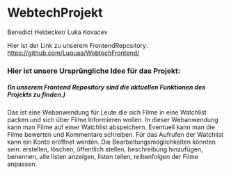 # WebtechProjekt
Benedict Heidecker/ Luka Kovacev

Hier ist der Link zu unserem FrontendRepository: https://github.com/Luquaa/WebtechFrontend/
### Hier ist unsere Ursprüngliche Idee für das Projekt:
##### _(In unserem Frontend Repository sind die aktuellen Funktionen des Projekts zu finden.)_
 Das ist eine Webanwendung für Leute die sich Filme in eine Watchlist packen und
 sich über Filme Informieren wollen. In dieser Webanwendung kann man Filme auf einer Watchlist abspeichern.
 Eventuell kann man die Filme bewerten und Kommentare schreiben. Für das Aufrufen der Watchlist kann ein Konto eröffnet
 werden. Die Bearbeitungsmöglichkeiten könnten sein: erstellen, löschen, öffentlich stellen, beschreibung hinzufügen, benennen, 
 alle listen anzeigen, listen teilen, reihenfolgen der Filme anpassen.


 